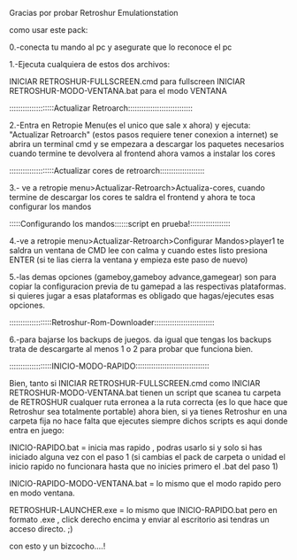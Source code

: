 Gracias por probar Retroshur Emulationstation

como usar este pack:



0.-conecta tu mando al pc y asegurate que lo reconoce el pc 


1.-Ejecuta cualquiera de estos dos archivos:


INICIAR RETROSHUR-FULLSCREEN.cmd para fullscreen
INICIAR RETROSHUR-MODO-VENTANA.bat para el modo VENTANA



::::::::::::::::::::Actualizar Retroarch:::::::::::::::::::::::::::::


2.-Entra en Retropie Menu(es el unico que sale x ahora) y ejecuta:  "Actualizar Retroarch" (estos pasos requiere tener conexion a internet)
se abrira un terminal cmd y se empezara a descargar los paquetes necesarios cuando termine te devolvera al frontend ahora vamos a instalar los cores



::::::::::::::::::::Actualizar cores de retroarch::::::::::::::::::::


3.- ve a retropie menu>Actualizar-Retroarch>Actualiza-cores, cuando termine de descargar los cores te saldra el frontend y ahora te toca configurar los mandos


:::::Configurando los mandos::::::script en prueba!::::::::::::::::::



4.-ve a retropie menu>Actualizar-Retroarch>Configurar Mandos>player1 te saldra un ventana de CMD lee con calma y cuando estes listo presiona ENTER 
(si te lias cierra la ventana y empieza este paso de nuevo)



5.-las demas opciones (gameboy,gameboy advance,gamegear) son para copiar la configuracion previa de tu gamepad a las respectivas plataformas. 
si quieres jugar a esas plataformas es obligado que hagas/ejecutes esas opciones.



:::::::::::::::::::Retroshur-Rom-Downloader:::::::::::::::::::::::::::


6.-para bajarse los backups de juegos. da igual que tengas los backups trata de descargarte al menos 1 o 2 para probar que funciona bien.


:::::::::::::::::::INICIO-MODO-RAPIDO:::::::::::::::::::::::::::::::::


Bien, tanto si INICIAR RETROSHUR-FULLSCREEN.cmd como INICIAR RETROSHUR-MODO-VENTANA.bat tienen un script que scanea 
tu carpeta de RETROSHUR cualquer ruta erronea a la ruta correcta (es lo que hace que Retroshur sea totalmente portable)
ahora bien, si ya tienes Retroshur en una carpeta fija no hace falta que ejecutes siempre dichos scripts es aqui donde entra en juego:


INICIO-RAPIDO.bat = inicia mas rapido , podras usarlo si y solo si has iniciado alguna vez con el paso 1 
(si cambias el pack de carpeta o unidad el inicio rapido no funcionara hasta que no inicies primero el .bat del paso 1)

INICIO-RAPIDO-MODO-VENTANA.bat = lo mismo que el modo rapido pero en modo ventana.

RETROSHUR-LAUNCHER.exe = lo mismo que INICIO-RAPIDO.bat pero en formato .exe , click derecho encima y enviar al escritorio asi tendras un acceso directo. ;)

con esto y un bizcocho....!




